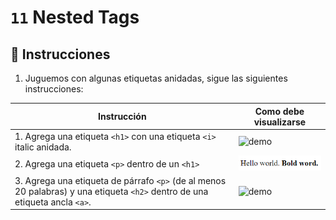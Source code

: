 # `11` Nested Tags

## 📝 Instrucciones

1. Juguemos con algunas etiquetas anidadas, sigue las siguientes instrucciones:

| Instrucción | Como debe visualizarse  | 
| ----------  | ----------------------  |
| 1. Agrega una etiqueta `<h1>` con una etiqueta `<i>` italic anidada. | ![demo](../../.learn/assets/11-nested-tags-1.png?raw=true) |
| 2. Agrega una etiqueta `<p>` dentro de un `<h1>` | ![demo](../../.learn/assets/11-nested-tags-2.png?raw=true) |
| 3. Agrega una etiqueta de párrafo `<p>` (de al menos 20 palabras) y una etiqueta `<h2>` dentro de una etiqueta ancla `<a>`. | ![demo](../../.learn/assets/11-nested-tags-3.png?raw=true) |
